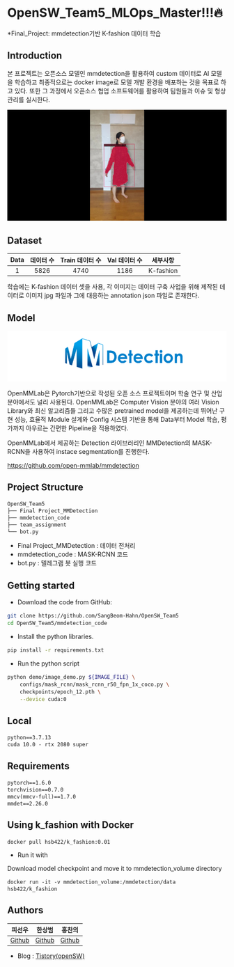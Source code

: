 # OpenSW_Team5_MLOps_Master!!!🔥
*Final_Project: mmdetection기반 K-fashion 데이터 학습

## Introduction

본 프로젝트는 오픈소스 모델인 mmdetection을 활용하여 custom 데이터로 AI 모델을 학습하고 최종적으로는 docker image로 모델 개발 환경을 배포하는 것을 목표로 하고 있다. 또한 그 과정에서 오픈소스 협업 소프트웨어를 활용하여 팀원들과 이슈 및 형상관리를 실시한다.

![predict](https://github.com/SangBeom-Hahn/OpenSW_Team5/blob/main/sample_image/main.jpg)


## Dataset

|Data|데이터 수|Train 데이터 수|Val 데이터 수|세부사항|
|:-:|:-:|:-:|:-:|:-:|
|1|5826|4740|1186|K-fashion|


학습에는 K-fashion 데이터 셋을 사용, 각 이미지는 데이터 구축 사업을 위해 제작된 데이터로 이미지 jpg 파일과 그에 대응하는 annotation json 파일로 존재한다.

## Model

![project_pipeline](https://github.com/SangBeom-Hahn/OpenSW_Team5/blob/main/sample_image/mmdetection.PNG)

OpenMMLab은 Pytorch기반으로 작성된 오픈 소스 프로젝트이며 학술 연구 및 산업 분야에서도 널리 사용된다. OpenMMLab은 Computer Vision 분야의 여러 Vision Library와 최신 알고리즘들 그리고 수많은 pretrained model을 제공하는데 뛰어난 구현 성능, 효율적 Module 설계와 Config 시스템 기반을 통해 Data부터 Model 학습, 평가까지 아우르는 간편한 Pipeline을 적용하였다.

OpenMMLab에서 제공하는 Detection 라이브러리인 MMDetection의 MASK-RCNN을 사용하여 instace segmentation를 진행한다.

https://github.com/open-mmlab/mmdetection



## Project Structure

```
OpenSW_Team5
├── Final Project_MMDetection
├── mmdetection_code
├── team_assignment
└── bot.py
```

- Final Project_MMDetection : 데이터 전처리
- mmdetection_code : MASK-RCNN 코드
- bot.py : 텔레그램 봇 실행 코드

## Getting started
- Download the code from GitHub:
```bash
git clone https://github.com/SangBeom-Hahn/OpenSW_Team5
cd OpenSW_Team5/mmdetection_code
```

- Install the python libraries.
```bash
pip install -r requirements.txt
```

- Run the python script
```bash
python demo/image_demo.py ${IMAGE_FILE} \
    configs/mask_rcnn/mask_rcnn_r50_fpn_1x_coco.py \
    checkpoints/epoch_12.pth \
    --device cuda:0
```

## Local
```
python==3.7.13
cuda 10.0 - rtx 2080 super
```

## Requirements
```
pytorch==1.6.0
torchvision==0.7.0
mmcv(mmcv-full)==1.7.0
mmdet==2.26.0
```

## Using k_fashion with Docker

```shell
docker pull hsb422/k_fashion:0.01
```

- Run it with

Download model checkpoint and move it to mmdetection_volume directory

```shell
docker run -it -v mmdetection_volume:/mmdetection/data hsb422/k_fashion
```


## Authors

|피선우|한상범|홍찬의|
|:-:|:-:|:-:|
|[Github](https://github.com/SunWoo98Pi)|[Github](https://github.com/SangBeom-Hahn)|[Github](https://github.com/hcu55)|

- Blog : [Tistory(openSW)](https://hsb422.tistory.com/entry/%EC%98%A4%ED%94%88%EC%86%8C%EC%8A%A4-SW-%EC%8B%A4%EC%8A%B5-final-project)
